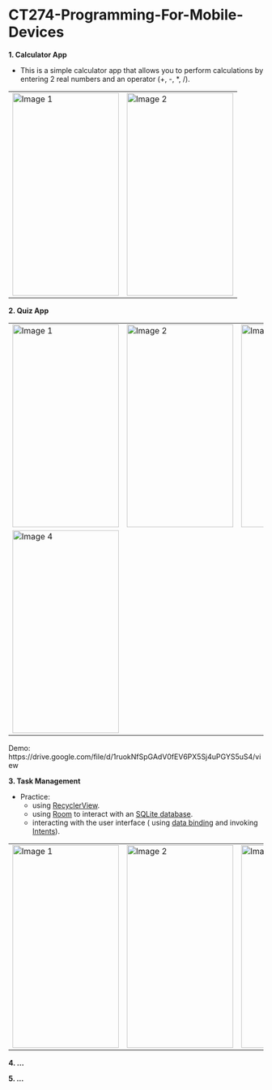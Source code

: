 # CT274-Programming-For-Mobile-Devices

**1. Calculator App**

- This is a simple calculator app that allows you to perform calculations by entering 2 real numbers and an
  operator (+, -, *, /).

<table>
    <tr>
        <td><img src="https://github.com/vanntruongg/CT274-Programming-For-Mobile-Devices/assets/103330978/3d3ffc4d-eea6-4353-b2e2-8f5924d42f63" alt="Image 1" width="210" height="400"></td>
        <td><img src="https://github.com/vanntruongg/CT274-Programming-For-Mobile-Devices/assets/103330978/36850d7a-3785-46bd-9263-67ee0ce35e59" alt="Image 2" width="210" height="400"></td>
    </tr>
</table>

**2. Quiz App**
<table>
    <tr>
        <td><img src="https://github.com/vanntruongg/CT274-Programming-For-Mobile-Devices/assets/103330978/0d3f19a3-227b-4269-9987-8988b18a4034" alt="Image 1" width="210" height="400"></td>
        <td><img src="https://github.com/vanntruongg/CT274-Programming-For-Mobile-Devices/assets/103330978/5399222a-f63b-4c3f-99ac-1d464b0497bc" alt="Image 2" width="210" height="400"></td>
        <td><img src="https://github.com/vanntruongg/CT274-Programming-For-Mobile-Devices/assets/103330978/559c4812-a5a1-434d-a892-5c85c47d8de3" alt="Image 3" width="210" height="400"></td>
    </tr>
    <tr>
        <td><img src="https://github.com/vanntruongg/CT274-Programming-For-Mobile-Devices/assets/103330978/5e5180ee-282c-4b1c-ab94-e9e2ea0da754" alt="Image 4" width="210" height="400"></td>
    </tr>
</table>
Demo: https://drive.google.com/file/d/1ruokNfSpGAdV0fEV6PX5Sj4uPGYS5uS4/view

**3. Task Management**

- Practice:
    + using [RecyclerView](https://developer.android.com/develop/ui/views/layout/recyclerview).
    + using [Room](https://developer.android.com/training/data-storage/room) to interact with
      an [SQLite database](https://developer.android.com/reference/kotlin/android/database/sqlite/SQLiteDatabase).
    + interacting with the user interface (
      using [data binding](https://developer.android.com/topic/libraries/data-binding) and
      invoking [Intents](https://developer.android.com/reference/kotlin/android/content/Intent)).

<table>
    <tr>
        <td><img src="https://github.com/vanntruongg/CT274-Programming-For-Mobile-Devices/assets/103330978/fb8c6270-5ea6-408a-b92f-2d1455e1b55c" alt="Image 1" width="210" height="400"></td>
        <td><img src="https://github.com/vanntruongg/CT274-Programming-For-Mobile-Devices/assets/103330978/90aa6a2c-4415-49a1-bcf4-dd0ae230f950" alt="Image 2" width="210" height="400"></td>
        <td><img src="https://github.com/vanntruongg/CT274-Programming-For-Mobile-Devices/assets/103330978/36e77db4-e36e-4c5b-bac3-9c1a125cc974" alt="Image 3" width="210" height="400"></td>
    </tr>
</table>

**4. ...**

**5. ...**